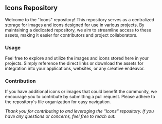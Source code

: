 ## Icons Repository
Welcome to the "Icons" repository! This repository serves as a centralized storage for images and icons designed for use in various projects. 
By maintaining a dedicated repository, we aim to streamline access to these assets, making it easier for contributors and project collaborators.

### Usage
Feel free to explore and utilize the images and icons stored here in your projects. 
Simply reference the direct links or download the assets for integration into your applications, websites, or any creative endeavor.

### Contribution
If you have additional icons or images that could benefit the community, we encourage you to contribute by submitting a pull request. 
Please adhere to the repository's file organization for easy navigation.

_Thank you for contributing to and leveraging the "Icons" repository. If you have any questions or concerns, feel free to reach out._
